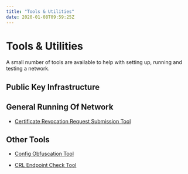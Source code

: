 ```yaml
---
title: "Tools & Utilities"
date: 2020-01-08T09:59:25Z
---
```



# Tools & Utilities
A small number of tools are available to help with setting up, running and testing a network.


## Public Key Infrastructure


## General Running Of Network

* [Certificate Revocation Request Submission Tool](tool-crr-submission.md)



## Other Tools

* [Config Obfuscation Tool](config-obfuscation-tool.md)

* [CRL Endpoint Check Tool](crl-endpoint-check-tool.md)



